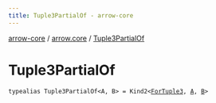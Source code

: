 ```yaml
---
title: Tuple3PartialOf - arrow-core
---
```


[arrow-core](../index.html) / [arrow.core](index.html) / [Tuple3PartialOf](./-tuple3-partial-of.html)

# Tuple3PartialOf

`typealias Tuple3PartialOf<A, B> = Kind2<`[`ForTuple3`](-for-tuple3.html)`, `[`A`](-tuple3-partial-of.html#A)`, `[`B`](-tuple3-partial-of.html#B)`>`